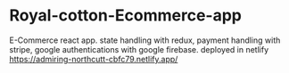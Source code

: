 # Royal-cotton-Ecommerce-app

E-Commerce react app. state handling with redux, payment handling with stripe, google authentications with google firebase.
deployed in netlify
https://admiring-northcutt-cbfc79.netlify.app/
